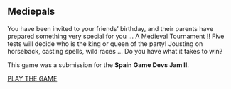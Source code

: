 ## Mediepals

You have been invited to your friends’ birthday, and their parents have prepared something very special for you … A Medieval Tournament !!
Five tests will decide who is the king or queen of the party! Jousting on horseback, casting spells, wild races …
Do you have what it takes to win?

This game was a submission for the **Spain Game Devs Jam II**.

[PLAY THE GAME](https://geri8.itch.io/mediepals)
